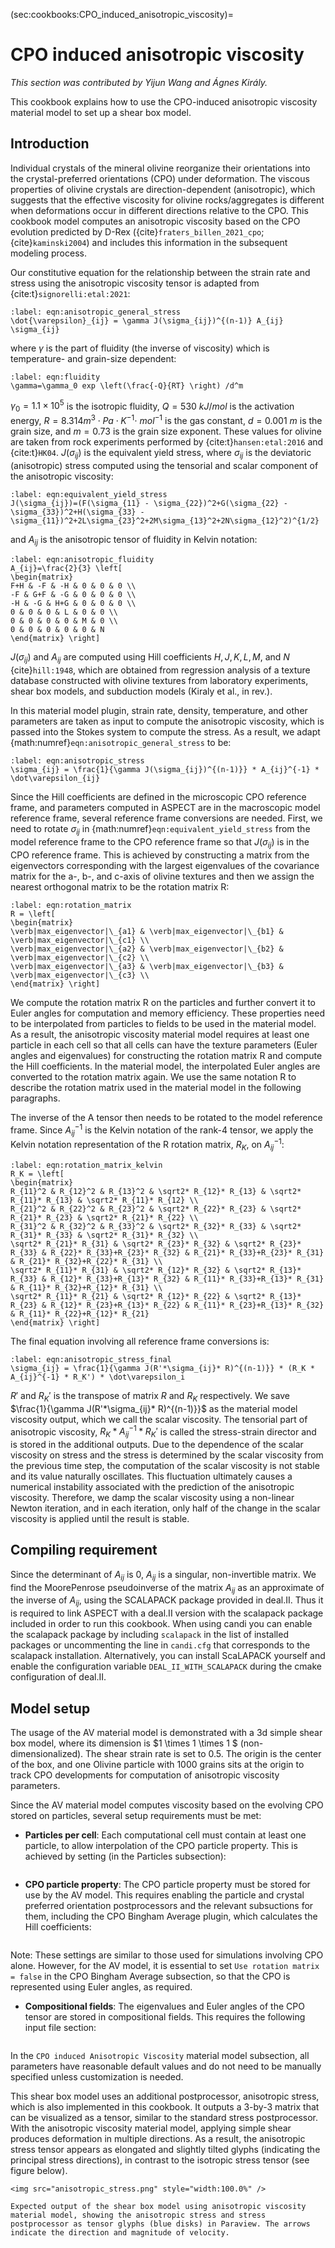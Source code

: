 (sec:cookbooks:CPO_induced_anisotropic_viscosity)=
# CPO induced anisotropic viscosity

*This section was contributed by Yijun Wang and Ágnes Király.*

This cookbook explains how to use the CPO-induced anisotropic viscosity material model to set up a shear box model.

## Introduction

Individual crystals of the mineral olivine reorganize their orientations into the crystal-preferred orientations (CPO) under deformation. The viscous properties of olivine crystals are direction-dependent (anisotropic), which suggests that the effective viscosity for olivine rocks/aggregates is different when deformations occur in different directions relative to the CPO. This cookbook model computes an anisotropic viscosity based on the CPO evolution predicted by D-Rex ({cite}`fraters_billen_2021_cpo`; {cite}`kaminski2004`) and includes this information in the subsequent modeling process.

Our constitutive equation for the relationship between the strain rate and stress using the anisotropic viscosity tensor is adapted from {cite:t}`signorelli:etal:2021`:

```{math}
:label: eqn:anisotropic_general_stress
\dot{\varepsilon}_{ij} = \gamma J(\sigma_{ij})^{(n-1)} A_{ij} \sigma_{ij}
```

where $\gamma$ is the part of fluidity (the inverse of viscosity) which is temperature- and grain-size dependent:

```{math}
:label: eqn:fluidity
\gamma=\gamma_0 exp \left(\frac{-Q}{RT} \right) /d^m
```

$\gamma_0=1.1\times 10^{5}$ is the isotropic fluidity, $Q=530$ $kJ/mol$ is the activation energy, $R=8.314 m^3 \cdot Pa \cdot K^{−1} \cdot$ $mol^{−1}$ is the gas constant, $d=0.001$ $m$ is the grain size, and $m=0.73$ is the grain size exponent. These values for olivine are taken from rock experiments performed by {cite:t}`hansen:etal:2016` and {cite:t}`HK04`. $J(\sigma_{ij})$ is the equivalent yield stress, where $\sigma_{ij}$ is the deviatoric (anisotropic) stress computed using the tensorial and scalar component of the anisotropic viscosity:

```{math}
:label: eqn:equivalent_yield_stress
J(\sigma_{ij})=(F(\sigma_{11} - \sigma_{22})^2+G(\sigma_{22} - \sigma_{33})^2+H(\sigma_{33} - \sigma_{11})^2+2L\sigma_{23}^2+2M\sigma_{13}^2+2N\sigma_{12}^2)^{1/2}
```

and $A_{ij}$ is the anisotropic tensor of fluidity in Kelvin notation:

```{math}
:label: eqn:anisotropic_fluidity
A_{ij}=\frac{2}{3} \left[
\begin{matrix}
F+H & -F & -H & 0 & 0 & 0 \\
-F & G+F & -G & 0 & 0 & 0 \\
-H & -G & H+G & 0 & 0 & 0 \\
0 & 0 & 0 & L & 0 & 0 \\
0 & 0 & 0 & 0 & M & 0 \\
0 & 0 & 0 & 0 & 0 & N
\end{matrix} \right]
```

$J(\sigma_{ij})$ and $A_{ij}$ are computed using Hill coefficients $H, J, K, L, M,$ and $N$ {cite}`hill:1948`, which are obtained from regression analysis of a texture database constructed with olivine textures from laboratory experiments, shear box models, and subduction models (Kiraly et al., in rev.).

In this material model plugin, strain rate, density, temperature, and other parameters are taken as input to compute the anisotropic viscosity, which is passed into the Stokes system to compute the stress. As a result, we adapt {math:numref}`eqn:anisotropic_general_stress` to be:

```{math}
:label: eqn:anisotropic_stress
\sigma_{ij} = \frac{1}{\gamma J(\sigma_{ij})^{(n-1)}} * A_{ij}^{-1} * \dot\varepsilon_{ij}
```

Since the Hill coefficients are defined in the microscopic CPO reference frame, and parameters computed in ASPECT are in the macroscopic model reference frame, several reference frame conversions are needed. First, we need to rotate $\sigma_{ij}$ in {math:numref}`eqn:equivalent_yield_stress` from the model reference frame to the CPO reference frame so that $J(\sigma_{ij})$ is in the CPO reference frame. This is achieved by constructing a matrix from the eigenvectors corresponding with the largest eigenvalues of the covariance matrix for the a-, b-, and c-axis of olivine textures and then we assign the nearest orthogonal matrix to be the rotation matrix R:

```{math}
:label: eqn:rotation_matrix
R = \left[
\begin{matrix}
\verb|max_eigenvector|\_{a1} & \verb|max_eigenvector|\_{b1} & \verb|max_eigenvector|\_{c1} \\
\verb|max_eigenvector|\_{a2} & \verb|max_eigenvector|\_{b2} & \verb|max_eigenvector|\_{c2} \\
\verb|max_eigenvector|\_{a3} & \verb|max_eigenvector|\_{b3} & \verb|max_eigenvector|\_{c3} \\
\end{matrix} \right]
```

We compute the rotation matrix R on the particles and further convert it to Euler angles for computation and memory efficiency. These properties need to be interpolated from particles to fields to be used in the material model. As a result, the anisotropic viscosity material model requires at least one particle in each cell so that all cells can have the texture parameters (Euler angles and eigenvalues) for constructing the rotation matrix R and compute the Hill coefficients. In the material model, the interpolated Euler angles are converted to the rotation matrix again. We use the same notation R to describe the rotation matrix used in the material model in the following paragraphs.

The inverse of the A tensor then needs to be rotated to the model reference frame. Since $A_{ij}^{-1}$ is the Kelvin notation of the rank-4 tensor, we apply the Kelvin notation representation of the R rotation matrix, $R_K$, on $A_{ij}^{-1}$:

```{math}
:label: eqn:rotation_matrix_kelvin
R_K = \left[
\begin{matrix}
R_{11}^2 & R_{12}^2 & R_{13}^2 & \sqrt2* R_{12}* R_{13} & \sqrt2* R_{11}* R_{13} & \sqrt2* R_{11}* R_{12} \\
R_{21}^2 & R_{22}^2 & R_{23}^2 & \sqrt2* R_{22}* R_{23} & \sqrt2* R_{21}* R_{23} & \sqrt2* R_{21}* R_{22} \\
R_{31}^2 & R_{32}^2 & R_{33}^2 & \sqrt2* R_{32}* R_{33} & \sqrt2* R_{31}* R_{33} & \sqrt2* R_{31}* R_{32} \\
\sqrt2* R_{21}* R_{31} & \sqrt2* R_{23}* R_{32} & \sqrt2* R_{23}* R_{33} & R_{22}* R_{33}+R_{23}* R_{32} & R_{21}* R_{33}+R_{23}* R_{31} & R_{21}* R_{32}+R_{22}* R_{31} \\
\sqrt2* R_{11}* R_{31} & \sqrt2* R_{12}* R_{32} & \sqrt2* R_{13}* R_{33} & R_{12}* R_{33}+R_{13}* R_{32} & R_{11}* R_{33}+R_{13}* R_{31} & R_{11}* R_{32}+R_{12}* R_{31} \\
\sqrt2* R_{11}* R_{21} & \sqrt2* R_{12}* R_{22} & \sqrt2* R_{13}* R_{23} & R_{12}* R_{23}+R_{13}* R_{22} & R_{11}* R_{23}+R_{13}* R_{32} & R_{11}* R_{22}+R_{12}* R_{21}
\end{matrix} \right]
```

The final equation involving all reference frame conversions is:

```{math}
:label: eqn:anisotropic_stress_final
\sigma_{ij} = \frac{1}{\gamma J(R'*\sigma_{ij}* R)^{(n-1)}} * (R_K * A_{ij}^{-1} * R_K') * \dot\varepsilon_i
```

$R'$ and $R_K'$ is the transpose of matrix $R$ and $R_K$ respectively. We save $\frac{1}{\gamma J(R'*\sigma_{ij}* R)^{(n-1)}}$ as the material model viscosity output, which we call the scalar viscosity. The tensorial part of anisotropic viscosity, $R_K * A_{ij}^{-1} * R_K'$ is called the stress-strain director and is stored in the additional outputs. Due to the dependence of the scalar viscosity on stress and the stress is determined by the scalar viscosity from the previous time step, the computation of the scalar viscosity is not stable and its value naturally oscillates. This fluctuation ultimately causes a numerical instability associated with the prediction of the anisotropic viscosity. Therefore, we damp the scalar viscosity using a non-linear Newton iteration, and in each iteration, only half of the change in the scalar viscosity is applied until the result is stable.



## Compiling requirement

Since the determinant of $A_{ij}$ is 0, $A_{ij}$ is a singular, non-invertible matrix. We find the MoorePenrose pseudoinverse of the matrix $A_{ij}$ as an approximate of the inverse of $A_{ij}$, using the SCALAPACK package provided in deal.II. Thus it is required to link ASPECT with a deal.II version with the scalapack package included in order to run this cookbook. When using candi you can enable the scalapack package by including `scalapack` in the list of installed packages or uncommenting the line in `candi.cfg` that corresponds to the scalapack installation. Alternatively, you can install ScaLAPACK yourself and enable the configuration variable `DEAL_II_WITH_SCALAPACK` during the cmake configuration of deal.II.

## Model setup

The usage of the AV material model is demonstrated with a 3d simple shear box model, where its dimension is $1 \times 1 \times 1 $ (non-dimensionalized). The shear strain rate is set to
$0.5$. The origin is the center of the box, and one Olivine particle with 1000 grains sits at the origin to track CPO developments for computation of anisotropic viscosity parameters.

Since the AV material model computes viscosity based on the evolving CPO stored on particles, several setup requirements must be met:

- **Particles per cell**: Each computational cell must contain at least one particle, to allow interpolation of the CPO particle property. This is achieved by setting (in the Particles subsection):

```{literalinclude} min_particles_per_cell.part.prm
```

- **CPO particle property**: The CPO particle property must be stored for use by the AV model. This requires enabling the particle and crystal preferred orientation postprocessors and the relevant subsuctions for them, including the CPO Bingham Average plugin, which calculates the Hill coefficients:

```{literalinclude} cpo_particle_property.part.prm
```

Note: These settings are similar to those used for simulations involving CPO alone. However, for the AV model, it is essential to set `Use rotation matrix = false` in the CPO Bingham Average subsection, so that the CPO is represented using Euler angles, as required.

- **Compositional fields**: The eigenvalues and Euler angles of the CPO tensor are stored in compositional fields. This requires the following input file section:

```{literalinclude} compositional_field.part.prm
```

In the `CPO induced Anisotropic Viscosity` material model subsection, all parameters have reasonable default values and do not need to be manually specified unless customization is needed.

This shear box model uses an additional postprocessor, anisotropic stress, which is also implemented in this cookbook. It outputs a 3-by-3 matrix that can be visualized as a tensor, similar to the standard stress postprocessor. With the anisotropic viscosity material model, applying simple shear produces deformation in multiple directions. As a result, the anisotropic stress tensor appears as elongated and slightly tilted glyphs (indicating the principal stress directions), in contrast to the isotropic stress tensor (see figure below).

```{figure-md} fig:anisotropic_stress_shearbox
<img src="anisotropic_stress.png" style="width:100.0%" />

Expected output of the shear box model using anisotropic viscosity material model, showing the anisotropic stress and stress postprocessor as tensor glyphs (blue disks) in Paraview. The arrows indicate the direction and magnitude of velocity.
```